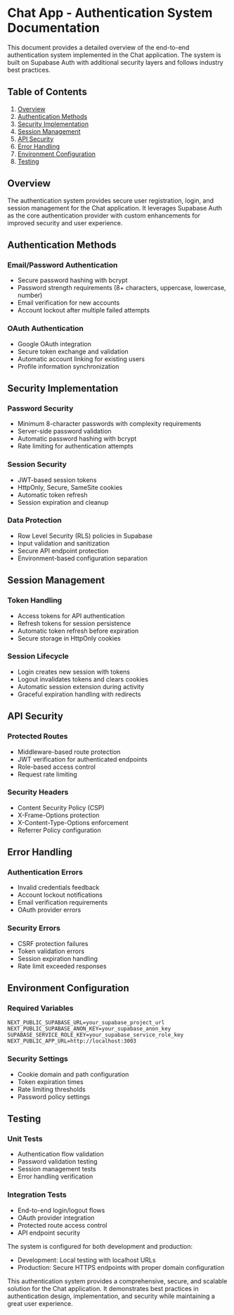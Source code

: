 # Chat App - Authentication System Documentation

This document provides a detailed overview of the end-to-end authentication system implemented in the Chat application. The system is built on Supabase Auth with additional security layers and follows industry best practices.

## Table of Contents
1. [Overview](#overview)
2. [Authentication Methods](#authentication-methods)
3. [Security Implementation](#security-implementation)
4. [Session Management](#session-management)
5. [API Security](#api-security)
6. [Error Handling](#error-handling)
7. [Environment Configuration](#environment-configuration)
8. [Testing](#testing)

## Overview

The authentication system provides secure user registration, login, and session management for the Chat application. It leverages Supabase Auth as the core authentication provider with custom enhancements for improved security and user experience.

## Authentication Methods

### Email/Password Authentication
- Secure password hashing with bcrypt
- Password strength requirements (8+ characters, uppercase, lowercase, number)
- Email verification for new accounts
- Account lockout after multiple failed attempts

### OAuth Authentication
- Google OAuth integration
- Secure token exchange and validation
- Automatic account linking for existing users
- Profile information synchronization

## Security Implementation

### Password Security
- Minimum 8-character passwords with complexity requirements
- Server-side password validation
- Automatic password hashing with bcrypt
- Rate limiting for authentication attempts

### Session Security
- JWT-based session tokens
- HttpOnly, Secure, SameSite cookies
- Automatic token refresh
- Session expiration and cleanup

### Data Protection
- Row Level Security (RLS) policies in Supabase
- Input validation and sanitization
- Secure API endpoint protection
- Environment-based configuration separation

## Session Management

### Token Handling
- Access tokens for API authentication
- Refresh tokens for session persistence
- Automatic token refresh before expiration
- Secure storage in HttpOnly cookies

### Session Lifecycle
- Login creates new session with tokens
- Logout invalidates tokens and clears cookies
- Automatic session extension during activity
- Graceful expiration handling with redirects

## API Security

### Protected Routes
- Middleware-based route protection
- JWT verification for authenticated endpoints
- Role-based access control
- Request rate limiting

### Security Headers
- Content Security Policy (CSP)
- X-Frame-Options protection
- X-Content-Type-Options enforcement
- Referrer Policy configuration

## Error Handling

### Authentication Errors
- Invalid credentials feedback
- Account lockout notifications
- Email verification requirements
- OAuth provider errors

### Security Errors
- CSRF protection failures
- Token validation errors
- Session expiration handling
- Rate limit exceeded responses

## Environment Configuration

### Required Variables
```env
NEXT_PUBLIC_SUPABASE_URL=your_supabase_project_url
NEXT_PUBLIC_SUPABASE_ANON_KEY=your_supabase_anon_key
SUPABASE_SERVICE_ROLE_KEY=your_supabase_service_role_key
NEXT_PUBLIC_APP_URL=http://localhost:3003
```

### Security Settings
- Cookie domain and path configuration
- Token expiration times
- Rate limiting thresholds
- Password policy settings

## Testing

### Unit Tests
- Authentication flow validation
- Password validation testing
- Session management tests
- Error handling verification

### Integration Tests
- End-to-end login/logout flows
- OAuth provider integration
- Protected route access control
- API endpoint security

The system is configured for both development and production:
- Development: Local testing with localhost URLs
- Production: Secure HTTPS endpoints with proper domain configuration

This authentication system provides a comprehensive, secure, and scalable solution for the Chat application. It demonstrates best practices in authentication design, implementation, and security while maintaining a great user experience.